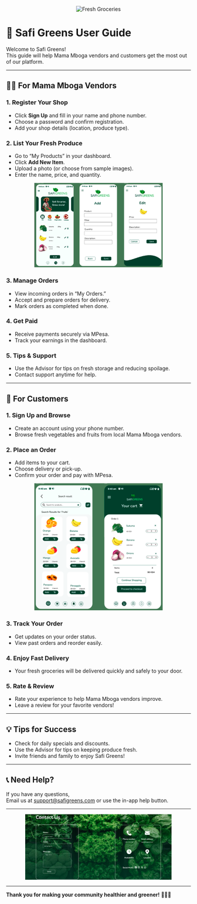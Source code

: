 <p align="center">
  <img src="https://www.gainhealth.org/sites/default/files/2025-02/dsc07855.jpg" alt="Fresh Groceries" width="600"/>
</p>

# 📖 Safi Greens User Guide

Welcome to Safi Greens!  
This guide will help Mama Mboga vendors and customers get the most out of our platform.

---

## 🧑‍🌾 For Mama Mboga Vendors

### 1. Register Your Shop

- Click **Sign Up** and fill in your name and phone number.
- Choose a password and confirm registration.
- Add your shop details (location, produce type).

### 2. List Your Fresh Produce

- Go to “My Products” in your dashboard.
- Click **Add New Item**.
- Upload a photo (or choose from sample images).
- Enter the name, price, and quantity.

<p align="center">
  <img src="assets/vendor-pro.png" alt="Vendor Add Product" width="350"/>
</p>

### 3. Manage Orders

- View incoming orders in “My Orders.”
- Accept and prepare orders for delivery.
- Mark orders as completed when done.

### 4. Get Paid

- Receive payments securely via MPesa.
- Track your earnings in the dashboard.

### 5. Tips & Support

- Use the Advisor for tips on fresh storage and reducing spoilage.
- Contact support anytime for help.

---

## 🛒 For Customers

### 1. Sign Up and Browse

- Create an account using your phone number.
- Browse fresh vegetables and fruits from local Mama Mboga vendors.

### 2. Place an Order

- Add items to your cart.
- Choose delivery or pick-up.
- Confirm your order and pay with MPesa.

<p align="center">
  <img src="assets/custo-pro.png" alt="Customer Order Example" width="350"/>
</p>

### 3. Track Your Order

- Get updates on your order status.
- View past orders and reorder easily.

### 4. Enjoy Fast Delivery

- Your fresh groceries will be delivered quickly and safely to your door.

### 5. Rate & Review

- Rate your experience to help Mama Mboga vendors improve.
- Leave a review for your favorite vendors!

---

## 💡 Tips for Success

- Check for daily specials and discounts.
- Use the Advisor for tips on keeping produce fresh.
- Invite friends and family to enjoy Safi Greens!

---

## 📞 Need Help?

If you have any questions,  
Email us at [support@safigreens.com](mailto:support@safigreens.com) or use the in-app help button.

---

<p align="center">
  <img src="assets/homed.png" alt="Safi Greens Community" width="400"/>
</p>

---

**Thank you for making your community healthier and greener!** 🥬🍅🥕
